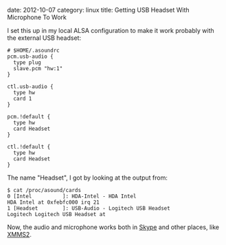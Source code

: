 date:    2012-10-07
category: linux
title: Getting USB Headset With Microphone To Work

I set this up in my local ALSA configuration to make it work probably
with the external USB headset:

```
# $HOME/.asoundrc
pcm.usb-audio {
  type plug
  slave.pcm "hw:1"
}

ctl.usb-audio {
  type hw
  card 1
}

pcm.!default {
  type hw
  card Headset
}

ctl.!default {
  type hw
  card Headset
}

```

The name "Headset", I got by looking at the output from:

    $ cat /proc/asound/cards
    0 [Intel          ]: HDA-Intel - HDA Intel
    HDA Intel at 0xfebfc000 irq 21
    1 [Headset        ]: USB-Audio - Logitech USB Headset
    Logitech Logitech USB Headset at


Now, the audio and microphone works both in <a
href="http://skype.com">Skype</a> and other places, like <a
href="http://xmms2.org">XMMS2</a>.

